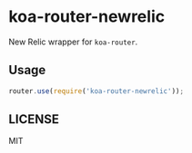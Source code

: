 # koa-router-newrelic

New Relic wrapper for `koa-router`.

## Usage

```js
router.use(require('koa-router-newrelic'));
```

## LICENSE

MIT
